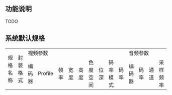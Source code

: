 ## 功能说明

TODO

## 系统默认规格

<table style="display:table">
    <tr>
        <td rowspan=2>
            规格名称                
        </td>
        <td rowspan=2>
            封装格式                
        </td>
        <td colspan=9>    
            视频参数        
        </td>
        <td colspan=4>    
            音频参数        
        </td>
    </tr>
    <tr>
        <td>
            编码器
        </td>
        <td>
            Profile
        </td>
        <td>
            帧率
        </td>
        <td>
            宽度
        </td>
        <td>
            高度
        </td>
        <td>
            色度空间
        </td>
        <td>
            位深
        </td>
        <td>
            码率模式
        </td>
        <td>
            码率
        </td>
        <td>
            编码器
        </td>
        <td>
            码率
        </td>
        <td>
            通道
        </td>
        <td>
            采样频率
        </td>
    </tr>
</table>